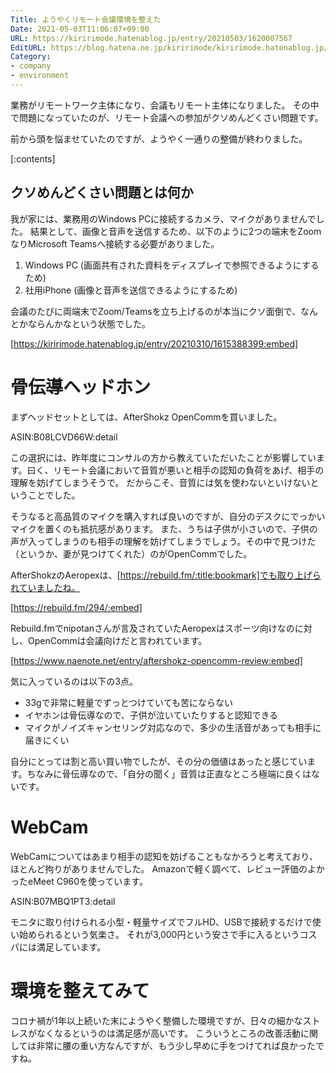 ```yaml
---
Title: ようやくリモート会議環境を整えた
Date: 2021-05-03T11:06:07+09:00
URL: https://kiririmode.hatenablog.jp/entry/20210503/1620007567
EditURL: https://blog.hatena.ne.jp/kiririmode/kiririmode.hatenablog.jp/atom/entry/26006613723726831
Category:
- company
- environment
---
```


業務がリモートワーク主体になり、会議もリモート主体になりました。
その中で問題になっていたのが、リモート会議への参加がクソめんどくさい問題です。

前から頭を悩ませていたのですが、ようやく一通りの整備が終わりました。

[:contents]

## クソめんどくさい問題とは何か

我が家には、業務用のWindows PCに接続するカメラ、マイクがありませんでした。
結果として、画像と音声を送信するため、以下のように2つの端末をZoomなりMicrosoft Teamsへ接続する必要がありました。

1. Windows PC (画面共有された資料をディスプレイで参照できるようにするため)
2. 社用iPhone (画像と音声を送信できるようにするため)

会議のたびに両端末でZoom/Teamsを立ち上げるのが本当にクソ面倒で、なんとかならんかなという状態でした。

[https://kiririmode.hatenablog.jp/entry/20210310/1615388399:embed]

# 骨伝導ヘッドホン

まずヘッドセットとしては、AfterShokz OpenCommを買いました。

ASIN:B08LCVD66W:detail

この選択には、昨年度にコンサルの方から教えていただいたことが影響しています。曰く、リモート会議において音質が悪いと相手の認知の負荷をあげ、相手の理解を妨げてしまうそうで。
だからこそ、音質には気を使わないといけないということでした。

そうなると高品質のマイクを購入すれば良いのですが、自分のデスクにでっかいマイクを置くのも抵抗感があります。
また、うちは子供が小さいので、子供の声が入ってしまうのも相手の理解を妨げてしまうでしょう。その中で見つけた（というか、妻が見つけてくれた）のがOpenCommでした。

AfterShokzのAeropexは、[https://rebuild.fm/:title:bookmark]でも取り上げられていましたね。

[https://rebuild.fm/294/:embed]

Rebuild.fmでnipotanさんが言及されていたAeropexはスポーツ向けなのに対し、OpenCommは会議向けだと言われています。

[https://www.naenote.net/entry/aftershokz-opencomm-review:embed]

気に入っているのは以下の3点。

- 33gで非常に軽量でずっとつけていても苦にならない
- イヤホンは骨伝導なので、子供が泣いていたりすると認知できる
- マイクがノイズキャンセリング対応なので、多少の生活音があっても相手に届きにくい

自分にとっては割と高い買い物でしたが、その分の価値はあったと感じています。ちなみに骨伝導なので、「自分の聞く」音質は正直なところ極端に良くはないです。

# WebCam

WebCamについてはあまり相手の認知を妨げることもなかろうと考えており、ほとんど拘りがありませんでした。
Amazonで軽く調べて、レビュー評価のよかったeMeet C960を使っています。

ASIN:B07MBQ1PT3:detail

モニタに取り付けられる小型・軽量サイズでフルHD、USBで接続するだけで使い始められるという気楽さ。
それが3,000円という安さで手に入るというコスパには満足しています。

# 環境を整えてみて

コロナ禍が1年以上続いた末にようやく整備した環境ですが、日々の細かなストレスがなくなるというのは満足感が高いです。
こういうところの改善活動に関しては非常に腰の重い方なんですが、もう少し早めに手をつけてれば良かったですね。
